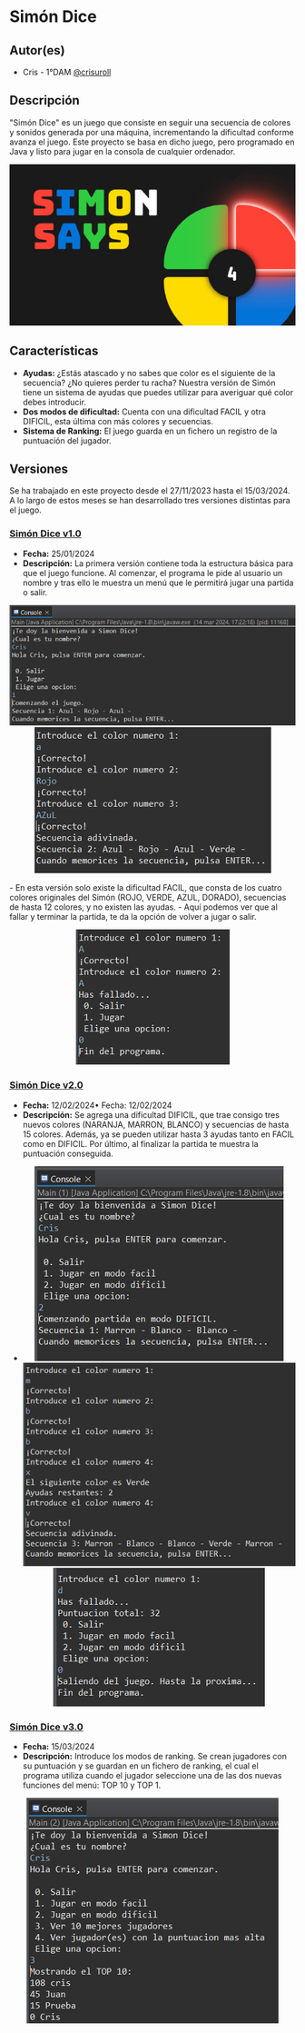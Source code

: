 # Simón Dice

## Autor(es)

- Cris - 1°DAM [@crisuroll](https://www.github.com/crisuroll)

## Descripción
"Simón Dice" es un juego que consiste en seguir una secuencia de colores y sonidos generada por una máquina, incrementando la dificultad conforme avanza el juego. Este proyecto se basa en dicho juego, pero programado en Java y listo para jugar en la consola de cualquier ordenador.

<p align="center">
  <img src="https://github.com/crisuroll/SimonDice_Cris/blob/main/pics/SimonSays.jpg" alt="Simón Dice">
</p>

## Características

- **Ayudas:** ¿Estás atascado y no sabes que color es el siguiente de la secuencia? ¿No quieres perder tu racha? Nuestra versión de Simón tiene un sistema de ayudas que puedes utilizar para averiguar qué color debes introducir.
- **Dos modos de dificultad:** Cuenta con una dificultad FACIL y otra DIFICIL, esta última con más colores y secuencias.
- **Sistema de Ranking:** El juego guarda en un fichero un registro de la puntuación del jugador.

## Versiones

Se ha trabajado en este proyecto desde el 27/11/2023 hasta el 15/03/2024. A lo largo de estos meses se han desarrollado tres versiones distintas para el juego.

### [Simón Dice v1.0](https://github.com/crisuroll/SimonDice_Cris/tree/main/Simon_Dice_v1)
- **Fecha:** 25/01/2024
- **Descripción:** La primera versión contiene toda la estructura básica para que el juego funcione. Al comenzar, el programa le pide al usuario un nombre y tras ello le muestra un menú que le permitirá jugar una partida o salir.
<p align="center">
  <img src="https://github.com/crisuroll/SimonDice_Cris/blob/main/pics/1.PNG" alt="Menú v1.0">
  <img src="https://github.com/crisuroll/SimonDice_Cris/blob/main/pics/2.PNG" alt="Partida v1.0">
</p>
- En esta versión solo existe la dificultad FACIL, que consta de los cuatro colores originales del Simón (ROJO, VERDE, AZUL, DORADO), secuencias de hasta 12 colores, y no existen las ayudas.
- Aquí podemos ver que al fallar y terminar la partida, te da la opción de volver a jugar o salir.
<p align="center">
  <img src="https://github.com/crisuroll/SimonDice_Cris/blob/main/pics/3.PNG" alt="Fin v1.0">
</p>

### [Simón Dice v2.0](https://github.com/crisuroll/SimonDice_Cris/tree/main/Simon_Dice_v2)
- **Fecha:** 12/02/2024•	Fecha: 12/02/2024
- **Descripción:** Se agrega una dificultad DIFICIL, que trae consigo tres nuevos colores (NARANJA, MARRON, BLANCO) y secuencias de hasta 15 colores. Además, ya se pueden utilizar hasta 3 ayudas tanto en FACIL como en DIFICIL. Por último, al finalizar la partida te muestra la puntuación conseguida.
- <p align="center">
  <img src="https://github.com/crisuroll/SimonDice_Cris/blob/main/pics/4.PNG" alt="Menú v2.0">
  <img src="https://github.com/crisuroll/SimonDice_Cris/blob/main/pics/5.PNG" alt="Partida v2.0">
  <img src="https://github.com/crisuroll/SimonDice_Cris/blob/main/pics/6.PNG" alt="Fin v2.0">
</p>

### [Simón Dice v3.0](https://github.com/crisuroll/SimonDice_Cris/tree/main/Simon_Dice_v3)
- **Fecha:** 15/03/2024
- **Descripción:** Introduce los modos de ranking. Se crean jugadores con su puntuación y se guardan en un fichero de ranking, el cual el programa utiliza cuando el jugador seleccione una de las dos nuevas funciones del menú: TOP 10 y TOP 1.
<p align="center">
  <img src="https://github.com/crisuroll/SimonDice_Cris/blob/main/pics/7.PNG" alt="Ranking v3.0">
</p>

